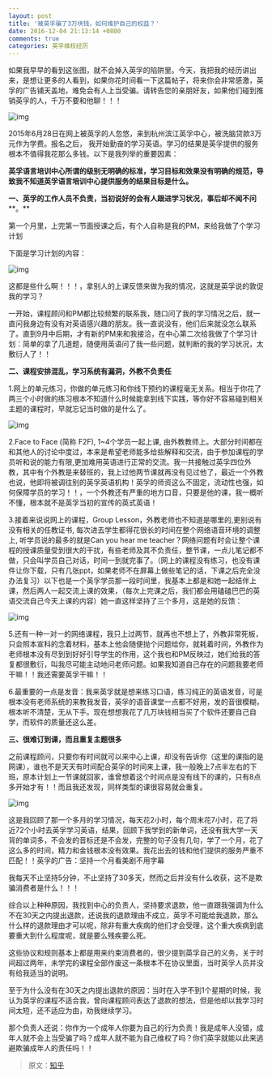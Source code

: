 ```yaml
---
layout: post
title: '被英孚骗了3万块钱，如何维护自己的权益？'
date: 2016-12-04 21:13:14 +0800
comments: true
categories: 英孚维权经历
---
```

如果我早早的看到这张图，就不会掉入英孚的陷阱里。今天，我把我的经历讲出来，是想让更多的人看到，如果你花时间看一下这篇帖子，将来你会非常感激，英孚的广告铺天盖地，难免会有人上当受骗。请转告您的亲朋好友，如果他们碰到推销英孚的人，千万不要和他聊！！！
<!--more-->

![img](//ww1.sinaimg.cn/mw690/81576abcgw1faf5i4nt80j20go0nkgra.jpg)

2015年6月28日在网上被英孚的人忽悠，来到杭州滨江英孚中心，被洗脑贷款3万元作为学费。报名之后， 我开始勤奋的学习英语。学习的结果是英孚提供的服务根本不值得我花那么多钱。以下是我列举的重要因素：

**英孚语言培训中心所谓的级别无明确的标准，学习目标和效果没有明确的规范，导致我不知道英孚语言培训中心提供服务的结果目标是什么。**

**一、英孚的工作人员不负责，当初说好的会有人跟进学习状况，事后却不闻不问****。**

第一个月里，上完第一节面授课之后，有个人自称是我的PM，来给我做了个学习计划

下面是学习计划的内容：

![img](//ww3.sinaimg.cn/mw690/81576abcgw1faf5i42698j20go0c8772.jpg)

这都是些什么啊！！！，拿别人的上课反馈来做为我的情况，这就是英孚说的敦促我的学习？

一开始，课程顾问和PM都比较频繁的联系我，随口问了我的学习情况之后，就一直问我身边有没有对英语感兴趣的朋友。我一直说没有，他们后来就没怎么联系了。直到9月中后期，才有新的PM来和我接洽，在中心第二次给我做了个学习计划：简单的拿了几道题，随便用英语问了我一些问题，就判断的我的学习状况，太敷衍人了！！

**二、课程安排混乱，学习系统有漏洞，外教不负责任**

1.网上的单元练习，你做的单元练习和你线下预约的课程毫无关系。相当于你花了两三个小时做的练习根本不知道什么时候能拿到线下实践，等你好不容易碰到相关主题的课程时，早就忘记当时做的是什么了。

![img](//ww1.sinaimg.cn/mw690/81576abcgw1faf5i0imsoj20go08cmyg.jpg)

2.Face to Face (简称 F2F), 1~4个学员一起上课, 由外教教师上。大部分时间都在和其他人的讨论中度过，本来是希望老师能多给些解释和交流，由于参加课程的学员听和说的能力有限,更加难用英语进行正常的交流。我一共接触过英孚四位外教，其中有个外教是来替班的，我上过他两节课就再没有见过他了，最近一个外教也说，他即将被调往别的英孚英语机构！英孚的师资这么不固定，流动性也强，如何保障学员的学习！！，一个外教还有严重的地方口音，只要是他的课，我一概听不懂，根本就不是英孚当初的宣传的英式英语！

3.接着来说说网上的课程，Group Lesson，外教老师也不知道是哪里的,更别说有没有相关的任教证书, 每次进去学生都得花很长的时间在整个网络语音环境的调整上, 听学员说的最多的就是Can you hear me teacher？网络问题有时会让整个课程的授课质量受到很大的干扰，有些老师及其不负责任，整节课，一点儿笔记都不做，只会叫学员自己对话，时间一到就完事了。（网上的课程没有练习，也没有课件让你下载，只有几张ppt，如果老师不在屏幕上做些笔记的话，下课之后完全没办法复习）以下也是一个英孚学员那一段时间里，我基本上都是和她一起结伴上课，然后两人一起交流上课的效果，（每次上完课之后，我们都会用磕磕巴巴的英语交流自己今天上课的内容）她一直这样坚持了三个多月，这是她的反馈：

![img](//ww1.sinaimg.cn/mw690/81576abcgw1faf5i6jgnhj20am0c8dh1.jpg)

5.还有一种一对一的网络课程，我只上过两节，就再也不想上了，外教非常死板，只会照本宣科的念着材料，基本上他会随便抛个问题给你，就耗着时间，外教作为老师根本没有尽到到好好引导学生的作用，这个我也和PM反映过，她们给我的答复都很敷衍，叫我尽可能主动地问老师问题。如果我知道自己存在的问题我要老师干嘛！！我还需要英孚干嘛！！

6.最重要的一点是发音：我来英孚就是想来练习口语，练习纯正的英语发音，可是根本没有老师系统的来教我发音，英孚的语音课堂一点都不好用，发的音很模糊，根本听不清楚，无从下手。现在想想我花了几万块钱相当买了个软件还要自己自学，而软件的质量还这么差。

**三、很难订到课，而且重复主题很多**

之前课程顾问，只要你有时间就可以来中心上课，却没有告诉你（这里的课指的是网课），谁也不是天天有时间配合英孚的时间来上课，我一般晚上7点半左右的下班，原本计划上一节课就回家，谁曾想着这个时间点是没有线下的课的，只有8点多开始才有！！而且我还发现，同样类型的课很容易就会重复。

![img](//ww2.sinaimg.cn/mw690/81576abcgw1faf5i339puj20go05a0to.jpg)

这是我回顾了那一个多月的学习情况，每天花2小时，每个周末花7小时，花了将近72个小时去英孚学习英语，结果，回顾下我学到的新单词，还没有我大学一天背的单词多，不会发的音标还是不会发，完整的句子没有几句，学了一个月，花了这么多的时间，精力和金钱根本没有效果。我花出去的钱和他们提供的服务严重不匹配！！英孚的广告：坚持一个月看美剧不用字幕

我每天不止坚持5分钟，不止坚持了30多天，然而之后并没有什么收获，这不是欺骗消费者是什么！！！

综合以上种种原因，我找到中心的负责人，坚持要求退款，他一直跟我强调为什么不在30天之内提出退款，还说我的退款理由不成立，英孚不可能给我退款，那么什么样的退款理由才可以呢，除非有重大疾病的他们才会受理，这个重大疾病到底要重大到什么程度呢，就是要么残疾要么死。

这些协议和规则基本上都是用来约束消费者的，很少提到英孚自己的义务，关于时间超过两年，未学完的课程全部作废这一条根本不在协议里面，当时英孚人员并没有给我适当的说明。

至于为什么没有在30天之内提出退款的原因：当时在入学不到1个星期的时候，我认为英孚的课程不适合我，曾向课程顾问表达了退款的想法，但是他却以我学习时间太短，还不适应为由，劝我继续学习。

那个负责人还说：你作为一个成年人你要为自己的行为负责！我是成年人没错，成年人就不会上当受骗了吗？成年人就不能为自己维权了吗？你们英孚就能以此来逃避欺骗成年人的责任吗！！

> 原文：[知乎](https://www.zhihu.com)
